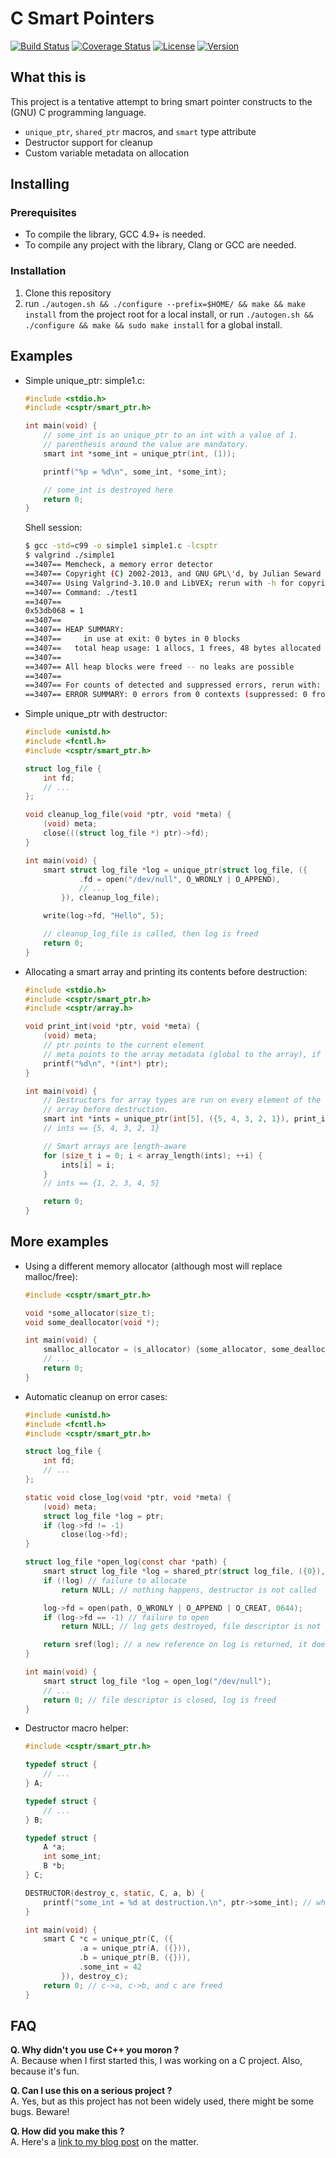 C Smart Pointers
================

[![Build Status](https://travis-ci.org/Snaipe/c-smart-pointers.svg?branch=master)](https://travis-ci.org/Snaipe/c-smart-pointers) 
[![Coverage Status](https://coveralls.io/repos/Snaipe/c-smart-pointers/badge.svg?branch=master)](https://coveralls.io/r/Snaipe/c-smart-pointers?branch=master) 
[![License](https://img.shields.io/badge/license-MIT-blue.svg?style=flat)](https://github.com/Snaipe/c-smart-pointers/blob/master/LICENSE) 
[![Version](https://img.shields.io/github/tag/Snaipe/c-smart-pointers.svg?label=version&style=flat)](https://github.com/Snaipe/c-smart-pointers/releases)

## What this is

This project is a tentative attempt to bring smart pointer constructs
to the (GNU) C programming language.

* `unique_ptr`, `shared_ptr` macros, and `smart` type attribute
* Destructor support for cleanup
* Custom variable metadata on allocation

## Installing

### Prerequisites

* To compile the library, GCC 4.9+ is needed.
* To compile any project with the library, Clang or GCC are needed.

### Installation

1. Clone this repository
2. run `./autogen.sh && ./configure --prefix=$HOME/ && make && make install`
   from the project root for a local install, or run
   `./autogen.sh && ./configure && make && sudo make install` for a global
   install.

## Examples

* Simple unique\_ptr:
    simple1.c:
    ```c
    #include <stdio.h>
    #include <csptr/smart_ptr.h>

    int main(void) {
        // some_int is an unique_ptr to an int with a value of 1.
        // parenthesis around the value are mandatory.
        smart int *some_int = unique_ptr(int, (1));

        printf("%p = %d\n", some_int, *some_int);

        // some_int is destroyed here
        return 0;
    }
    ```
    Shell session:
    ```bash
    $ gcc -std=c99 -o simple1 simple1.c -lcsptr
    $ valgrind ./simple1
    ==3407== Memcheck, a memory error detector
    ==3407== Copyright (C) 2002-2013, and GNU GPL\'d, by Julian Seward et al.
    ==3407== Using Valgrind-3.10.0 and LibVEX; rerun with -h for copyright info
    ==3407== Command: ./test1
    ==3407==
    0x53db068 = 1
    ==3407==
    ==3407== HEAP SUMMARY:
    ==3407==     in use at exit: 0 bytes in 0 blocks
    ==3407==   total heap usage: 1 allocs, 1 frees, 48 bytes allocated
    ==3407==
    ==3407== All heap blocks were freed -- no leaks are possible
    ==3407==
    ==3407== For counts of detected and suppressed errors, rerun with: -v
    ==3407== ERROR SUMMARY: 0 errors from 0 contexts (suppressed: 0 from 0)
    ```
* Simple unique\_ptr with destructor:
    ```c
    #include <unistd.h>
    #include <fcntl.h>
    #include <csptr/smart_ptr.h>

    struct log_file {
        int fd;
        // ...
    };

    void cleanup_log_file(void *ptr, void *meta) {
        (void) meta;
        close(((struct log_file *) ptr)->fd);
    }

    int main(void) {
        smart struct log_file *log = unique_ptr(struct log_file, ({
                .fd = open("/dev/null", O_WRONLY | O_APPEND),
                // ...
            }), cleanup_log_file);

        write(log->fd, "Hello", 5);

        // cleanup_log_file is called, then log is freed
        return 0;
    }
    ```
* Allocating a smart array and printing its contents before destruction:
    ```c
    #include <stdio.h>
    #include <csptr/smart_ptr.h>
    #include <csptr/array.h>

    void print_int(void *ptr, void *meta) {
        (void) meta;
        // ptr points to the current element
        // meta points to the array metadata (global to the array), if any.
        printf("%d\n", *(int*) ptr);
    }

    int main(void) {
        // Destructors for array types are run on every element of the
        // array before destruction.
        smart int *ints = unique_ptr(int[5], ({5, 4, 3, 2, 1}), print_int);
        // ints == {5, 4, 3, 2, 1}

        // Smart arrays are length-aware
        for (size_t i = 0; i < array_length(ints); ++i) {
            ints[i] = i;
        }
        // ints == {1, 2, 3, 4, 5}

        return 0;
    }
    ```

## More examples

* Using a different memory allocator (although most will replace malloc/free):
    ```c
    #include <csptr/smart_ptr.h>

    void *some_allocator(size_t);
    void some_deallocator(void *);

    int main(void) {
        smalloc_allocator = (s_allocator) {some_allocator, some_deallocator};
        // ...
        return 0;
    }
    ```

* Automatic cleanup on error cases:
    ```c
    #include <unistd.h>
    #include <fcntl.h>
    #include <csptr/smart_ptr.h>

    struct log_file {
        int fd;
        // ...
    };

    static void close_log(void *ptr, void *meta) {
        (void) meta;
        struct log_file *log = ptr;
        if (log->fd != -1)
            close(log->fd);
    }

    struct log_file *open_log(const char *path) {
        smart struct log_file *log = shared_ptr(struct log_file, ({0}), close_log);
        if (!log) // failure to allocate
            return NULL; // nothing happens, destructor is not called

        log->fd = open(path, O_WRONLY | O_APPEND | O_CREAT, 0644);
        if (log->fd == -1) // failure to open
            return NULL; // log gets destroyed, file descriptor is not closed since fd == -1.

        return sref(log); // a new reference on log is returned, it does not get destoyed
    }

    int main(void) {
        smart struct log_file *log = open_log("/dev/null");
        // ...
        return 0; // file descriptor is closed, log is freed
    }
    ```
* Destructor macro helper:
    ```c
    #include <csptr/smart_ptr.h>

    typedef struct {
        // ...
    } A;

    typedef struct {
        // ...
    } B;

    typedef struct {
        A *a;
        int some_int;
        B *b;
    } C;

    DESTRUCTOR(destroy_c, static, C, a, b) {
        printf("some_int = %d at destruction.\n", ptr->some_int); // why not ?
    }

    int main(void) {
        smart C *c = unique_ptr(C, ({
                .a = unique_ptr(A, ({})),
                .b = unique_ptr(B, ({})),
                .some_int = 42
            }), destroy_c);
        return 0; // c->a, c->b, and c are freed
    }
    ```

## FAQ

**Q. Why didn't you use C++ you moron ?**  
A. Because when I first started this, I was working on a C project.
   Also, because it's fun.

**Q. Can I use this on a serious project ?**  
A. Yes, but as this project has not been widely used, there might be
   some bugs. Beware!

**Q. How did you make this ?**  
A. Here's a [link to my blog post](http://snaipe.me/c/c-smart-pointers/) on the matter.
